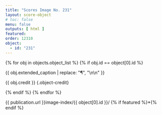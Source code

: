```yaml
---
title: "Scores Image No. 231"
layout: score-object
# toc: false
menu: false
outputs: [ html ]
featured: 
order: 12310
object:
  - id: "231"
---
```


{% for obj in objects.object_list %}
{% if obj.id == object[0].id %}

{{ obj.extended_caption | replace: "¶", "\n\n" }}

{{ obj.credit }} {.object-credit}

{% endif %}
{% endfor %}

<div class="object-credit object-url is-print-only">

{{ publication.url }}image-index/{{ object[0].id }}/ {% if featured %}*{% endif %}

</div>
